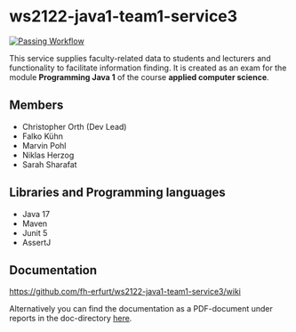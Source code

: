# ws2122-java1-team1-service3

[![Passing Workflow](https://github.com/fh-erfurt/ws2122-java1-team1-service3/actions/workflows/maven.yml/badge.svg?event=push)](https://github.com/fh-erfurt/ws2122-java1-team1-service3/actions)

This service supplies faculty-related data to students and lecturers and functionality to facilitate information finding. It is created as an exam for the module **Programming Java 1** of the course **applied computer science**.

## Members

* Christopher Orth (Dev Lead)
* Falko Kühn
* Marvin Pohl
* Niklas Herzog
* Sarah Sharafat</p>

## Libraries and Programming languages

* Java 17
* Maven
* Junit 5
* AssertJ

## Documentation

https://github.com/fh-erfurt/ws2122-java1-team1-service3/wiki

Alternatively you can find the documentation as a PDF-document under reports in the doc-directory [here](https://github.com/fh-erfurt/ws2122-java1-team1-service3/blob/main/doc/reports/projectdocumentationteam1service3.pdf).
